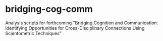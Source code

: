 # bridging-cog-comm
Analysis scripts for forthcoming "Bridging Cognition and Communication: Identifying Opportunities for Cross-Disciplinary Connections Using Scientometric Techniques"
